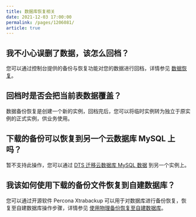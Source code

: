 ```yaml
---
title: 数据库恢复相关
date: 2021-12-03 17:00:00
permalink: /pages/1206081/
article: true
---
```



## 我不小心误删了数据，该怎么回档？

您可以通过控制台提供的备份与恢复功能对您的数据进行回档，详情参见 [数据恢复](./../04.操作指南/07.备份恢复/01.数据恢复.md)。

## 回档时是否会把当前表数据覆盖？

数据备份恢复是创建一个新的实例，回档完后，您可以将临时实例转为独立于原实例的正式实例，供业务使用。

## 下载的备份可以恢复到另一个云数据库 MySQL 上吗？

暂不支持此操作，您可以通过 [DTS 迁移云数据库 MySQL 数据](./../05.最佳实践/02.使用&nbspDTS&nbsp迁移数据库.md) 到另一个实例上。

## 我该如何使用下载的备份文件恢复到自建数据库？

您可以通过开源软件 Percona Xtrabackup 可以用于对数据库进行备份恢复，恢复至自建数据库操作步骤，详情参见 [使用物理备份恢复至自建数据库](./../04.操作指南/07.备份恢复/03.使用物理备份恢复至自建数据库.md)。
